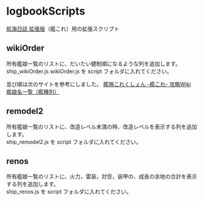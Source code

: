 # logbookScripts
[航海日誌 拡張版][1]（艦これ）用の拡張スクリプト

## wikiOrder
所有艦娘一覧のリストに、だいたい健制順になるような列を追加します。  
ship_wikiOrder.js wikiOrder.js を script フォルダに入れてください。

並び順は次のサイトを参考にしました。
[艦隊これくしょん -艦これ- 攻略Wiki][2] [艦娘名一覧（艦種別）][3]

## remodel2
所有艦娘一覧のリストに、改造レベル未満の時、改造レベルを表示する列を追加します。  
ship_remodel2.js を script フォルダに入れてください。

## renos
所有艦娘一覧のリストに、火力，雷装，対空，装甲の、成長の余地の合計を表示する列を追加します。  
ship_renos.js を script フォルダに入れてください。

[1]:http://nekopanda.blog.jp
[2]:https://wikiwiki.jp/kancolle/
[3]:https://wikiwiki.jp/kancolle/艦娘名一覧（艦種別）
